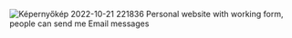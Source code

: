 ![Képernyőkép 2022-10-21 221836](https://user-images.githubusercontent.com/61178364/197282061-4e6822fe-068f-4876-ba58-9bb6af97ce98.png)
Personal website with working form, people can send me Email messages
